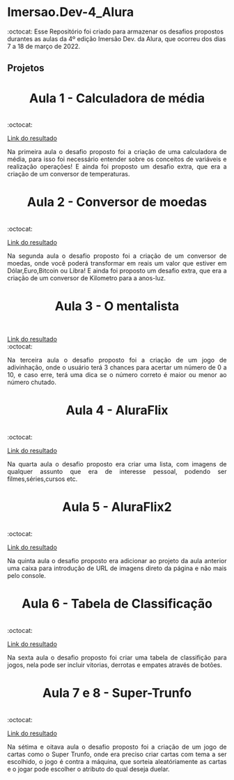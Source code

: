 # Imersao.Dev-4_Alura
:octocat: Esse Repositório foi criado para armazenar os desafios propostos durantes as aulas da 4º edição Imersão Dev. da Alura, que ocorreu dos dias 7 a 18 de março de 2022. 






## Projetos
<h1 align="center">Aula 1 - Calculadora de média</h1> <br />:octocat:



[Link do resultado](https://codepen.io/sa-g0s/full/xxPeXYg) <br />


<p align="justify">Na primeira aula o desafio proposto foi a criação de uma calculadora de média, para isso foi necessário entender sobre os conceitos de variáveis e realização operações! E ainda foi proposto um desafio extra, que era a criação de um conversor de temperaturas.</p>


<h1 align="center">Aula 2 - Conversor de moedas</h1> <br />:octocat:

[Link do resultado](https://codepen.io/sa-g0s/full/OJOYjXN) <br />


<p align="justify">Na segunda aula o desafio proposto foi a criação de um conversor de moedas, onde você poderá transformar em reais um valor que estiver em Dólar,Euro,Bitcoin ou Libra! E ainda foi proposto um desafio extra, que era a criação de um conversor de Kilometro para a anos-luz.</p>



<h1 align="center">Aula 3 - O mentalista </h1> <br />


[Link do resultado](https://codepen.io/sa-g0s/full/jOajYqM) <br />:octocat:


<p align="justify">Na terceira aula o desafio proposto foi a criação de um jogo de adivinhação, onde o usuário terá 3 chances para acertar um número de 0 a 10, e caso erre, terá uma dica se o número correto é maior ou menor ao número chutado.</p>


<h1 align="center">Aula 4 - AluraFlix </h1> <br />:octocat:


[Link do resultado](https://codepen.io/sa-g0s/pen/rNYXvmz) <br />


<p align="justify">Na quarta aula o desafio proposto era criar uma lista, com imagens de qualquer assunto que era de interesse pessoal, podendo ser filmes,séries,cursos etc.</p>

<h1 align="center">Aula 5 - AluraFlix2 </h1> <br />:octocat:


[Link do resultado](https://codepen.io/sa-g0s/pen/rNYXvmz) <br />


<p align="justify">Na quinta aula o desafio proposto era adicionar ao projeto da aula anterior uma caixa para introdução de URL de imagens direto da página e não mais pelo console.</p>


<h1 align="center">Aula 6 - Tabela de Classificação </h1> <br />:octocat:


[Link do resultado](https://codepen.io/sa-g0s/full/jOYEwBZ) <br />


<p align="justify">Na sexta aula o desafio proposto foi criar uma tabela de classifição para jogos, nela pode ser incluir vitorias, derrotas e empates através de botões.</p>


<h1 align="center">Aula 7 e 8 - Super-Trunfo </h1> <br />:octocat:


[Link do resultado](https://codepen.io/sa-g0s/full/zYpGwJp) <br />


<p align="justify">Na sétima e oitava aula o desafio proposto foi a criação de um jogo de cartas como o Super Trunfo, onde era preciso criar cartas com tema a ser escolhido, o jogo é contra a máquina, que sorteia aleatóriamente as cartas e o jogar pode escolher o atributo do qual deseja duelar.</p>


